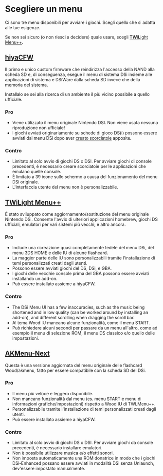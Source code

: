 # Scegliere un menu

Ci sono tre menu disponibili per avviare i giochi. Scegli quello che si adatta alle tue esigenze.

Se non sei sicuro (o non riesci a decidere) quale usare, scegli [**TW**i**L**ight Menu++](#twilight-menu).

## [hiyaCFW](installing-unlaunch-and-hiyacfw.html)

Il primo e unico custom firmware che reindirizza l'accesso della NAND alla scheda SD e, di conseguenza, esegue il menu di sistema DSi insieme alle applicazioni di sistema e DSiWare dalla scheda SD invece che della memoria del sistema.

Installalo se sei alla ricerca di un ambiente il più vicino possibile a quello ufficiale.

### Pro

- Viene utilizzato il menu originale Nintendo DSI. Non viene usata nessuna riproduzione non ufficiale!
- I giochi avviati originariamente su schede di gioco DS(i) possono essere avviati dal menu DSi dopo aver [creato scorciatoie](https://wiki.ds-homebrew.com/ds-index/forwarders) apposite.

### Contro

- Limitato al solo avvio di giochi DS o DSI. Per avviare giochi di console precedenti, è necessario creare scorciatoie per le applicazioni che emulano quelle console.
- È limitato a 39 icone sullo schermo a causa del funzionamento del menu DSi originale.
- L'interfaccia utente del menu non è personalizzabile.

## [**TW**i**L**ight Menu++](installing-twilight-menu.html)

È stato sviluppato come aggiornamento/sostituzione del menu originale Nintendo DSi. Consente l'avvio di ulteriori applicazioni homebrew, giochi DS ufficiali, emulatori per vari sistemi più vecchi, e altro ancora.

### Pro

- Include una ricreazione quasi completamente fedele del menu DSi, del menu 3DS HOME e delle IU di alcune flashcard.
- La maggior parte delle IU sono personalizzabili tramite l'installazione di temi personalizzati creati dagli utenti.
- Possono essere avviati giochi del DS, DSi, e GBA.
- I giochi delle vecchie console prima del GBA possono essere avviati installando un add-on.
- Può essere installato assieme a hiyaCFW.

### Contro

- The DSi Menu UI has a few inaccuracies, such as the music being shortened and in low quality (can be worked around by installing an add-on), and different scrolling when dragging the scroll bar.
- Al tema Wood IU mancano alcune funzionalità, come il menu START.
- Può richiedere alcuni secondi per passare da un menu all'altro, come ad esempio il menu di selezione ROM, il menu DS classico e/o quello delle impostazioni.

## [AKMenu-Next](installing-akmenu-next.html)

Questa è una versione aggiornata del menu originale delle flashcard Wood/akmenu, fatto per essere compatibile con la scheda SD del DSi.

### Pro

- Il menu più veloce e leggero disponibile.
- Non mancano funzionalità dal menu (es. menu START e menu di informazioni grafiche/impostazioni) rispetto a Wood IU di TWLMenu++.
- Personalizzabile tramite l'installazione di temi personalizzati creati dagli utenti.
- Può essere installato assieme a hiyaCFW.

### Contro

- Limitato al solo avvio di giochi DS o DSI. Per avviare giochi da console precedenti, è necessario installare emulatori.
- Non è possibile utilizzare musica e/o effetti sonori.
- Non imposta automaticamente una ROM donatrice in modo che i giochi DSi-Enhanced possano essere avviati in modalità DSi senza Unlaunch, dev'essere impostato manualmente.
